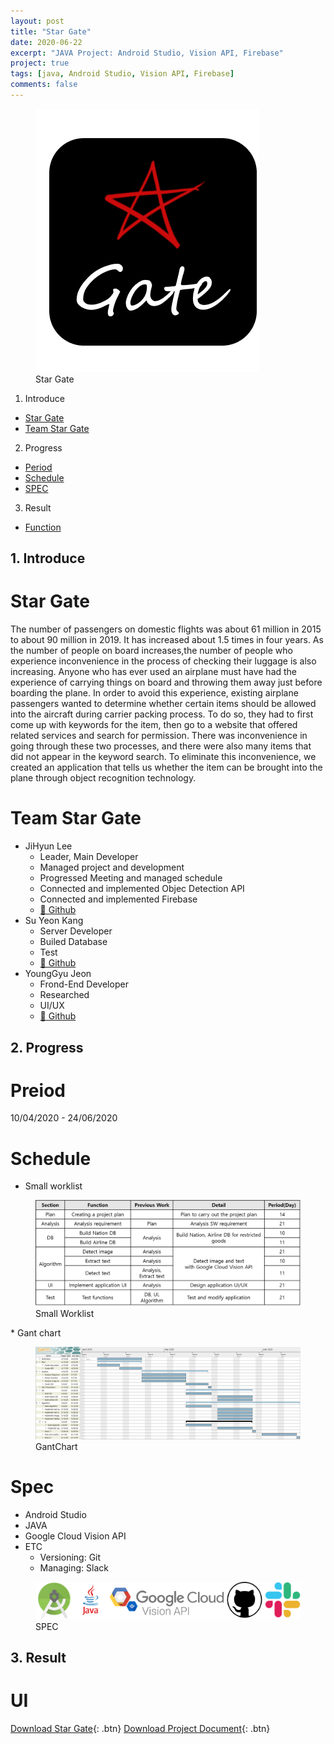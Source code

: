 ```yaml
---
layout: post
title: "Star Gate"
date: 2020-06-22
excerpt: "JAVA Project: Android Studio, Vision API, Firebase"
project: true
tags: [java, Android Studio, Vision API, Firebase]
comments: false
---
```


  <figure>
	  <img src="/assets/img/posts/star_gate/StarGate_logo.png">
	<figcaption>Star Gate</figcaption>
  </figure>

1. Introduce
  * [Star Gate](#star-gate)
  * [Team Star Gate](#team-star-gate)
2. Progress
  * [Period](#period)
  * [Schedule](#schedule)
  * [SPEC](#spec)
3. Result
  * [Function](#function)


## 1. Introduce

# Star Gate
The number of passengers on domestic flights was about 61 million in 2015 to about 90 million in 2019. It has increased about 1.5 times in four years. As the number of people on board increases,the number of people who experience inconvenience in the process of checking their luggage is also increasing. Anyone who has ever used an airplane must have had the experience of carrying things on board and throwing them away just before boarding the plane. In order to avoid this experience, existing airplane passengers wanted to determine whether certain items should be allowed into the aircraft during carrier packing process. To do so, they had to first come up with keywords for the item, then go to a website that offered related services and search for permission. There was inconvenience in going through these two processes, and there were also many items that did not appear in the keyword search. To eliminate this inconvenience, we created an application that tells us whether the item can be brought into the plane through object recognition technology.

# Team Star Gate
  * JiHyun Lee
    - Leader, Main Developer
    - Managed project and development
    - Progressed Meeting and managed schedule
    - Connected and implemented Objec Detection API
    - Connected and implemented Firebase
    - <a href="https://github.com/leehuhlee">🔗 Github</a>
  * Su Yeon Kang
    - Server Developer
    - Builed Database
    - Test
    - <a href="https://github.com/xjubep">🔗 Github</a>  
  * YoungGyu Jeon
    - Frond-End Developer
    - Researched
    - UI/UX
    - <a href="https://github.com/Jeon-YoungGyu">🔗 Github</a>


## 2. Progress

# Preiod
10/04/2020 - 24/06/2020

# Schedule
  * Small worklist
  <figure>
	  <a href="/assets/img/posts/star_gate/SmallWorklist.png"><img src="/assets/img/posts/star_gate/SmallWorklist.png"></a>
  <figcaption>Small Worklist</figcaption>
  </figure>
  * Gant chart
  <figure>
	  <a href="/assets/img/posts/star_gate/GantChart.png"><img src="/assets/img/posts/star_gate/GantChart.png"></a>
  <figcaption>GantChart</figcaption>
  </figure>

# Spec
  * Android Studio
  * JAVA
  * Google Cloud Vision API
  * ETC
    - Versioning: Git
    - Managing: Slack
  <figure>
	  <img src="/assets/img/posts/star_gate/SPEC.png">
  <figcaption>SPEC</figcaption>
  </figure>
  

## 3. Result

# UI
  

[Download Star Gate](https://github.com/leehuhlee/Capstone-Design-II){: .btn}
[Download Project Document](https://leehuhlee.github.io/assets/pdf/StarGate.pdf){: .btn}